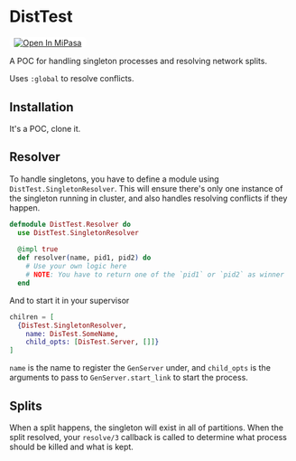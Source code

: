 # DistTest

<a target="_blank" href="https://staging.mipasa.com/projects/import/git?repo=https%3A%2F%2Fgithub.com%2Fvfsoraki%2Fdist_test&branch=main&dir=test" style="background: #fff;padding: 0.1rem 0.5rem; border-radius: 0.5rem; display: inline-block">
        <img src="https://staging.mipasa.com/mipasa/open-in.svg" alt="Open In MiPasa"/>
</a>

A POC for handling singleton processes and resolving network splits.

Uses `:global` to resolve conflicts.

## Installation

It's a POC, clone it.

## Resolver

To handle singletons, you have to define a module using `DistTest.SingletonResolver`. This
will ensure there's only one instance of the singleton running in cluster, and also handles
resolving conflicts if they happen.

``` elixir
defmodule DistTest.Resolver do
  use DistTest.SingletonResolver
  
  @impl true
  def resolver(name, pid1, pid2) do
    # Use your own logic here
    # NOTE: You have to return one of the `pid1` or `pid2` as winner
  end
```

And to start it in your supervisor

``` elixir
chilren = [
  {DisTest.SingletonResolver, 
    name: DisTest.SomeName, 
    child_opts: [DisTest.Server, []]}
]
```

`name` is the name to register the `GenServer` under, and `child_opts` is the arguments
to pass to `GenServer.start_link` to start the process.

## Splits

When a split happens, the singleton will exist in all of partitions. When the split 
resolved, your `resolve/3` callback is called to determine what process should be killed
and what is kept.
